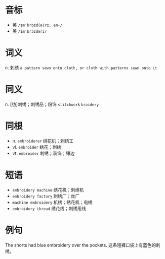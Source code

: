 # 音标

- 英 `/ɪm'brɒɪd(ə)rɪ; em-/`
- 美 `/ɪm'brɔɪdəri/`

# 词义

n. 刺绣
`a pattern sewn onto cloth, or cloth with patterns sewn onto it`

# 同义

n. [纺]刺绣；刺绣品；粉饰
`stitchwork` `broidery`

# 同根

- n. `embroiderer` 绣花机；刺绣工
- vi. `embroider` 绣花；刺绣
- vt. `embroider` 刺绣；装饰；镶边

# 短语

- `embroidery machine` 绣花机；刺绣机
- `embroidery factory` 刺绣厂；丝厂
- `machine embroidery` 机绣；绣花机；电绣
- `embroidery thread` 绣花线；刺绣用线

# 例句

The shorts had blue embroidery over the pockets.
这条短裤口袋上有蓝色的刺绣。


